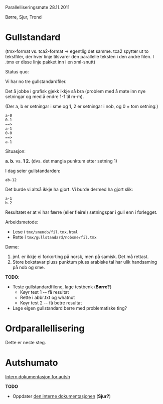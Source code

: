 Parallelliseringsmøte 28.11.2011

Børre, Sjur, Trond

# Gullstandard

(tmx-format vs. tca2-format -> egentlig det samme. tca2 spytter ut to tekstfiler, der hver linje tilsvarer den parallelle teksten i den andre filen. I .tmx er disse linje pakket inn i en xml-snutt)

Status quo:

Vi har no tre gullstandardfiler.

Det å jobbe i grafisk gjekk ikkje så bra (problem med å mate inn nye setningar og med å endre 1-1 til m-m).

(Der a, b er setningar i sme og 1, 2 er setningar i nob, og 0 = tom setning:)

```
a-0
0-1
==>
a-1
0-0
==>
a-1
```

Situasjon:

**a. b.** vs. **1 2.** (dvs. det mangla punktum etter setning 1)

I dag seier gullstandarden:

```
ab-12
```

Det burde vi altså ikkje ha gjort. Vi burde dermed ha gjort slik:

```
a-1
b-2
```

Resultatet er at vi har færre (eller fleire!) setningspar i gull enn i forlegget.

Arbeidsmetode:

* Lese i `tmx/smenob/fil.tmx.html`
* Rette i `tmx/gullstandard/nobsme/fil.tmx`

Døme:
1. jmf. er ikkje ei forkorting på norsk, men på samisk. Det må rettast.
1. Store bokstavar pluss punktum pluss arabiske tal har ulik handsaming på nob og sme.

**TODO**:

* Teste gullstandardfilene, lage testbenk (**Børre?**)
    - Køyr test 1 -- få resultat
    - Rette i abbr.txt og whatnot
    - Køyr test 2 -- få betre resultat
* Lage eigen gullstandard berre med problematiske ting?

# Ordparallellisering

Dette er neste steg.

# Autshumato

[Intern dokumentasjon for autsh](/tools/autshumato.html)

**TODO**

* Oppdater [den interne dokumentasjonen](/tools/autshumato.html) (**Sjur?**)
